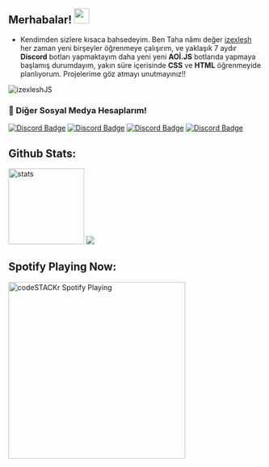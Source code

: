 ## Merhabalar! <img src="https://raw.githubusercontent.com/iampavangandhi/iampavangandhi/master/gifs/Hi.gif" width="30px">

- Kendimden sizlere kısaca bahsedeyim. Ben Taha nâmı değer [izexlesh](https://www.youtube.com/c/izexlesh) her zaman yeni birşeyler öğrenmeye çalışırım,
ve yaklaşık 7 aydır **Discord** botları yapmaktayım daha yeni yeni **AOİ.JS** botlarıda yapmaya başlamış durumdayım, yakın süre içerisinde **CSS** ve **HTML** öğrenmeyide planlıyorum. Projelerime göz atmayı unutmayınız!!

<img src="https://komarev.com/ghpvc/?username=izexleshJS&label=Toplam%20Ziyaret%C3%A7i%20Say%C4%B1s%C4%B1&color=FF0000" alt="izexleshJS" />


<h3>🌠 Diğer Sosyal Medya Hesaplarım!</h3>

[![Discord Badge](https://img.shields.io/badge/Discord%20-7289DA.svg?&amp;style=for-the-badge&amp;logo=discord&amp;logoColor=white)](https://discord.gg/)
[![Discord Badge](https://img.shields.io/badge/YouTube-ff0000.svg?&amp;style=for-the-badge&amp;logo=youtube&amp;logoColor=white)](https://www.youtube.com/izexlesh)
[![Discord Badge](https://img.shields.io/badge/INSTAGRAM%20-DC3175.svg?&style=for-the-badge&logo=instagram&logoColor=white)](https://instagram.com/izexlesh)
[![Discord Badge](https://img.shields.io/badge/Github%20-171515.svg?&amp;style=for-the-badge&amp;logo=github&amp;logoColor=white)](https://github.com/izexleshJS)

</p>

## Github Stats:
<p align="left">
   <img src="https://github-readme-stats.vercel.app/api?username=izexleshJS&theme=dark&show_icons=truet" width="%100" height="150px" alt="stats"/>
   <img src="https://github-readme-stats.vercel.app/api/top-langs/?username=izexleshJS&layout=compact&theme=dark&show_icons=tru"/>

## Spotify Playing Now:

  [<img src="https://now-playing-codestackr.vercel.app/api/spotify-playing" alt="codeSTACKr Spotify Playing" width="350" />](https://open.spotify.com/user/hesabımyokdahasadaads)
